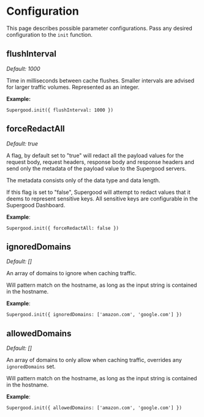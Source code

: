 # Configuration

This page describes possible parameter configurations. Pass any desired configuration to the `init` function.

## flushInterval

_Default:_ _1000_

Time in milliseconds between cache flushes. Smaller intervals are advised for larger traffic volumes. Represented as an integer.

**Example:**

```
Supergood.init({ flushInterval: 1000 })
```

## forceRedactAll

_Default: true_

A flag, by default set to "true" will redact all the payload values for the request body, request headers, response body and response headers and send only the metadata of the payload value to the Supergood servers.

The metadata consists only of the data type and data length.&#x20;

If this flag is set to "false", Supergood will attempt to redact values that it deems to represent sensitive keys. All sensitive keys are configurable in the Supergood Dashboard.

**Example**:

```
Supergood.init({ forceRedactAll: false })
```

## ignoredDomains

_Default: \[]_

An array of domains to ignore when caching traffic.

Will pattern match on the hostname, as long as the input string is contained in the hostname.

**Example**:

```
Supergood.init({ ignoredDomains: ['amazon.com', 'google.com'] })
```

## allowedDomains

_Default: \[]_

An array of domains to only allow when caching traffic, overrides any `ignoredDomains` set.

Will pattern match on the hostname, as long as the input string is contained in the hostname.

**Example**:

```
Supergood.init({ allowedDomains: ['amazon.com', 'google.com'] })
```
